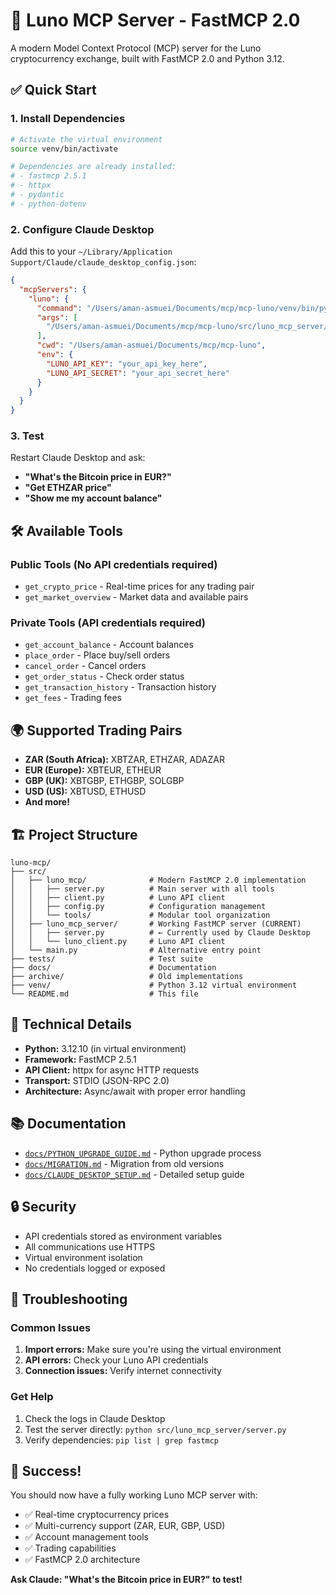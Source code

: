 # 🚀 Luno MCP Server - FastMCP 2.0

A modern Model Context Protocol (MCP) server for the Luno cryptocurrency exchange, built with FastMCP 2.0 and Python 3.12.

## ✅ Quick Start

### 1. Install Dependencies

```bash
# Activate the virtual environment
source venv/bin/activate

# Dependencies are already installed:
# - fastmcp 2.5.1
# - httpx
# - pydantic
# - python-dotenv
```

### 2. Configure Claude Desktop

Add this to your `~/Library/Application Support/Claude/claude_desktop_config.json`:

```json
{
  "mcpServers": {
    "luno": {
      "command": "/Users/aman-asmuei/Documents/mcp/mcp-luno/venv/bin/python",
      "args": [
        "/Users/aman-asmuei/Documents/mcp/mcp-luno/src/luno_mcp_server/server.py"
      ],
      "cwd": "/Users/aman-asmuei/Documents/mcp/mcp-luno",
      "env": {
        "LUNO_API_KEY": "your_api_key_here",
        "LUNO_API_SECRET": "your_api_secret_here"
      }
    }
  }
}
```

### 3. Test

Restart Claude Desktop and ask:
- **"What's the Bitcoin price in EUR?"**
- **"Get ETHZAR price"**
- **"Show me my account balance"**

## 🛠️ Available Tools

### Public Tools (No API credentials required)
- `get_crypto_price` - Real-time prices for any trading pair
- `get_market_overview` - Market data and available pairs

### Private Tools (API credentials required)
- `get_account_balance` - Account balances
- `place_order` - Place buy/sell orders
- `cancel_order` - Cancel orders
- `get_order_status` - Check order status
- `get_transaction_history` - Transaction history
- `get_fees` - Trading fees

## 🌍 Supported Trading Pairs

- **ZAR (South Africa):** XBTZAR, ETHZAR, ADAZAR
- **EUR (Europe):** XBTEUR, ETHEUR
- **GBP (UK):** XBTGBP, ETHGBP, SOLGBP
- **USD (US):** XBTUSD, ETHUSD
- **And more!**

## 🏗️ Project Structure

```
luno-mcp/
├── src/
│   ├── luno_mcp/              # Modern FastMCP 2.0 implementation
│   │   ├── server.py          # Main server with all tools
│   │   ├── client.py          # Luno API client
│   │   ├── config.py          # Configuration management
│   │   └── tools/             # Modular tool organization
│   ├── luno_mcp_server/       # Working FastMCP server (CURRENT)
│   │   ├── server.py          # ← Currently used by Claude Desktop
│   │   └── luno_client.py     # Luno API client
│   └── main.py                # Alternative entry point
├── tests/                     # Test suite
├── docs/                      # Documentation
├── archive/                   # Old implementations
├── venv/                      # Python 3.12 virtual environment
└── README.md                  # This file
```

## 🔧 Technical Details

- **Python:** 3.12.10 (in virtual environment)
- **Framework:** FastMCP 2.5.1
- **API Client:** httpx for async HTTP requests
- **Transport:** STDIO (JSON-RPC 2.0)
- **Architecture:** Async/await with proper error handling

## 📚 Documentation

- [`docs/PYTHON_UPGRADE_GUIDE.md`](docs/PYTHON_UPGRADE_GUIDE.md) - Python upgrade process
- [`docs/MIGRATION.md`](docs/MIGRATION.md) - Migration from old versions
- [`docs/CLAUDE_DESKTOP_SETUP.md`](docs/CLAUDE_DESKTOP_SETUP.md) - Detailed setup guide

## 🔒 Security

- API credentials stored as environment variables
- All communications use HTTPS
- Virtual environment isolation
- No credentials logged or exposed

## 🚨 Troubleshooting

### Common Issues

1. **Import errors:** Make sure you're using the virtual environment
2. **API errors:** Check your Luno API credentials
3. **Connection issues:** Verify internet connectivity

### Get Help

1. Check the logs in Claude Desktop
2. Test the server directly: `python src/luno_mcp_server/server.py`
3. Verify dependencies: `pip list | grep fastmcp`

## 🎉 Success!

You should now have a fully working Luno MCP server with:
- ✅ Real-time cryptocurrency prices
- ✅ Multi-currency support (ZAR, EUR, GBP, USD)
- ✅ Account management tools
- ✅ Trading capabilities
- ✅ FastMCP 2.0 architecture

**Ask Claude: "What's the Bitcoin price in EUR?" to test!**
